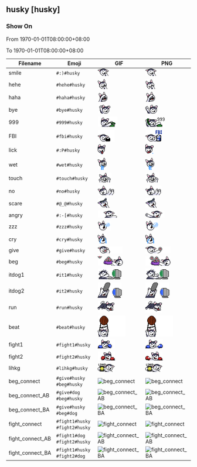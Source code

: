## husky [husky]

### Show On
From 1970-01-01T08:00:00+08:00

To 1970-01-01T08:00:00+08:00

| Filename | Emoji | GIF | PNG |
| --- | --- | --- | --- |
| smile | `#:)#husky` | ![smile](../../assets/android/faces/husky/smile.gif) | ![smile](../../assets/android/faces_png/husky/smile.png) |
| hehe | `#hehe#husky` | ![hehe](../../assets/android/faces/husky/hehe.gif) | ![hehe](../../assets/android/faces_png/husky/hehe.png) |
| haha | `#haha#husky` | ![haha](../../assets/android/faces/husky/haha.gif) | ![haha](../../assets/android/faces_png/husky/haha.png) |
| bye | `#bye#husky` | ![bye](../../assets/android/faces/husky/bye.gif) | ![bye](../../assets/android/faces_png/husky/bye.png) |
| 999 | `#999#husky` | ![999](../../assets/android/faces/husky/999.gif) | ![999](../../assets/android/faces_png/husky/999.png) |
| FBI | `#fbi#husky` | ![FBI](../../assets/android/faces/husky/FBI.gif) | ![FBI](../../assets/android/faces_png/husky/FBI.png) |
| lick | `#:P#husky` | ![lick](../../assets/android/faces/husky/lick.gif) | ![lick](../../assets/android/faces_png/husky/lick.png) |
| wet | `#wet#husky` | ![wet](../../assets/android/faces/husky/wet.gif) | ![wet](../../assets/android/faces_png/husky/wet.png) |
| touch | `#touch#husky` | ![touch](../../assets/android/faces/husky/touch.gif) | ![touch](../../assets/android/faces_png/husky/touch.png) |
| no | `#no#husky` | ![no](../../assets/android/faces/husky/no.gif) | ![no](../../assets/android/faces_png/husky/no.png) |
| scare | `#@_@#husky` | ![scare](../../assets/android/faces/husky/scare.gif) | ![scare](../../assets/android/faces_png/husky/scare.png) |
| angry | `#:-[#husky` | ![angry](../../assets/android/faces/husky/angry.gif) | ![angry](../../assets/android/faces_png/husky/angry.png) |
| zzz | `#zzz#husky` | ![zzz](../../assets/android/faces/husky/zzz.gif) | ![zzz](../../assets/android/faces_png/husky/zzz.png) |
| cry | `#cry#husky` | ![cry](../../assets/android/faces/husky/cry.gif) | ![cry](../../assets/android/faces_png/husky/cry.png) |
| give | `#give#husky` | ![give](../../assets/android/faces/husky/give.gif) | ![give](../../assets/android/faces_png/husky/give.png) |
| beg | `#beg#husky` | ![beg](../../assets/android/faces/husky/beg.gif) | ![beg](../../assets/android/faces_png/husky/beg.png) |
| itdog1 | `#it1#husky` | ![itdog1](../../assets/android/faces/husky/itdog1.gif) | ![itdog1](../../assets/android/faces_png/husky/itdog1.png) |
| itdog2 | `#it2#husky` | ![itdog2](../../assets/android/faces/husky/itdog2.gif) | ![itdog2](../../assets/android/faces_png/husky/itdog2.png) |
| run | `#run#husky` | ![run](../../assets/android/faces/husky/run.gif) | ![run](../../assets/android/faces_png/husky/run.png) |
| beat | `#beat#husky` | ![beat](../../assets/android/faces/husky/beat.gif) | ![beat](../../assets/android/faces_png/husky/beat.png) |
| fight1 | `#fight1#husky` | ![fight1](../../assets/android/faces/husky/fight1.gif) | ![fight1](../../assets/android/faces_png/husky/fight1.png) |
| fight2 | `#fight2#husky` | ![fight2](../../assets/android/faces/husky/fight2.gif) | ![fight2](../../assets/android/faces_png/husky/fight2.png) |
| lihkg | `#lihkg#husky` | ![lihkg](../../assets/android/faces/husky/lihkg.gif) | ![lihkg](../../assets/android/faces_png/husky/lihkg.png) |
| beg_connect | `#give#husky #beg#husky` | ![beg_connect](../assets/faces/husky/beg_connect.gif) | ![beg_connect](../assets/faces_png/husky/beg_connect.png) |
| beg_connect_AB | `#give#dog #beg#husky` | ![beg_connect_AB](../assets/faces/husky/beg_connect_AB.gif) | ![beg_connect_AB](../assets/faces_png/husky/beg_connect_AB.png) |
| beg_connect_BA | `#give#husky #beg#dog` | ![beg_connect_BA](../assets/faces/husky/beg_connect_BA.gif) | ![beg_connect_BA](../assets/faces_png/husky/beg_connect_BA.png) |
| fight_connect | `#fight1#husky #fight2#husky` | ![fight_connect](../assets/faces/husky/fight_connect.gif) | ![fight_connect](../assets/faces_png/husky/fight_connect.png) |
| fight_connect_AB | `#fight1#dog #fight2#husky` | ![fight_connect_AB](../assets/faces/husky/fight_connect_AB.gif) | ![fight_connect_AB](../assets/faces_png/husky/fight_connect_AB.png) |
| fight_connect_BA | `#fight1#husky #fight2#dog` | ![fight_connect_BA](../assets/faces/husky/fight_connect_BA.gif) | ![fight_connect_BA](../assets/faces_png/husky/fight_connect_BA.png) |

